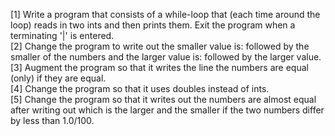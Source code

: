[1] Write a program that consists of a while-loop that (each time around the loop) reads in two ints and then prints them. Exit the program when a terminating '|' is entered. <br> 
[2] Change the program to write out the smaller value is: followed by the smaller of the numbers and the larger value is: followed by the larger value. <br>
[3] Augment the program so that it writes the line the numbers are equal (only) if they are equal. <br>
[4] Change the program so that it uses doubles instead of ints. <br>
[5] Change the program so that it writes out the numbers are almost equal after writing out which is the larger and the smaller if the two numbers differ by less than 1.0/100. 
